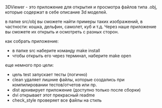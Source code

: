 3DViewer - это приложение для открытия и просмотра файлов типа .obj, которые содержат в себе описание 3d моделей. 

в папке src/obj вы сможете найти примеры таких изображений, в частности: кошка, дельфин, самолет, куб и т.д. Через наше приложение вы сможете их открыть и осмотреть с разных сторон.

как собрать приложение:
- в папке src наберите команду make install
- чтобы открыть его через терминал, наберите make open

еще немного про цели:
- цель test запускает тесты (логично)
- clean удаляет лишние файлы, которые создались при компилировании тестов/отчетов или пр.
- dist архивирует приложение (доступно только после сборки)
- dvi открывает этот прекрасный readme
- check_style проверяет все файлы на стиль
